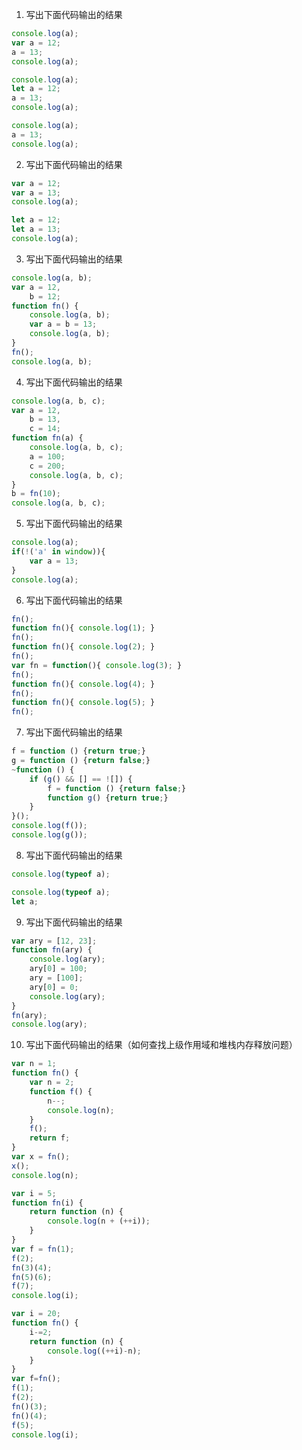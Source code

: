 1. 写出下面代码输出的结果

```javascript
console.log(a);
var a = 12;
a = 13;
console.log(a);
```

```javascript
console.log(a);
let a = 12;
a = 13;
console.log(a);
```

```javascript
console.log(a);
a = 13;
console.log(a);
```

2. 写出下面代码输出的结果

```javascript
var a = 12;
var a = 13;
console.log(a);
```

```javascript
let a = 12;
let a = 13;
console.log(a);
```

3. 写出下面代码输出的结果

```javascript
console.log(a, b);
var a = 12,
    b = 12;
function fn() {
    console.log(a, b);
    var a = b = 13;
    console.log(a, b);
}
fn();
console.log(a, b);
```

4. 写出下面代码输出的结果

```javascript
console.log(a, b, c);
var a = 12,
    b = 13,
    c = 14;
function fn(a) {
    console.log(a, b, c);
    a = 100;
    c = 200;
    console.log(a, b, c);
}
b = fn(10);
console.log(a, b, c);
```

5. 写出下面代码输出的结果

```javascript
console.log(a);
if(!('a' in window)){
	var a = 13;
}
console.log(a);
```

6. 写出下面代码输出的结果

```javascript
fn();
function fn(){ console.log(1); }
fn();
function fn(){ console.log(2); }
fn();
var fn = function(){ console.log(3); }
fn();
function fn(){ console.log(4); }
fn();
function fn(){ console.log(5); }
fn();
```

7. 写出下面代码输出的结果

```javascript
f = function () {return true;}
g = function () {return false;}
~function () {
    if (g() && [] == ![]) {
        f = function () {return false;}
        function g() {return true;}
    }
}();
console.log(f());
console.log(g());
```

8. 写出下面代码输出的结果

```javascript
console.log(typeof a);
```

```javascript
console.log(typeof a);
let a;
```

9. 写出下面代码输出的结果

```javascript
var ary = [12, 23];
function fn(ary) {
    console.log(ary);
    ary[0] = 100;
    ary = [100];
    ary[0] = 0;
    console.log(ary);
}
fn(ary);
console.log(ary);
```

10. 写出下面代码输出的结果（如何查找上级作用域和堆栈内存释放问题）

```javascript
var n = 1;
function fn() {
    var n = 2;
    function f() {
        n--;
        console.log(n);
    }
    f();
    return f;
}
var x = fn();
x();
console.log(n);
```

```javascript
var i = 5;
function fn(i) {
    return function (n) {
        console.log(n + (++i));
    }
}
var f = fn(1);
f(2);
fn(3)(4);
fn(5)(6);
f(7);
console.log(i);
```

```javascript
var i = 20;
function fn() {
    i-=2;
    return function (n) {
        console.log((++i)-n);
    }
}
var f=fn();
f(1);
f(2);
fn()(3);
fn()(4);
f(5);
console.log(i);
```

